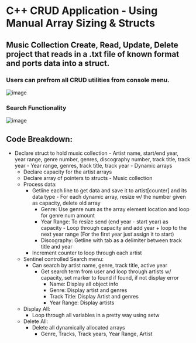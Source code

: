 # C++ CRUD Application - Using Manual Array Sizing & Structs
## Music Collection Create, Read, Update, Delete project that reads in a .txt file of known format and ports data into a struct.

### Users can prefrom all CRUD utilities from console menu.
![image](https://github.com/LuisAlanCortes/MusicCollectionCRUD/assets/110257548/b03e96c3-eac2-496c-832e-7b4d6faab20f)

### Search Functionality
![image](https://github.com/LuisAlanCortes/MusicCollectionCRUD/assets/110257548/b0078bbe-137b-45a9-9bb0-b12ed8bb0212)

## Code Breakdown:
- Declare struct to hold music collection - Artist name, start/end year, year range, genre number, genres, discography number, track title, track year
        - Year range, genres, track title, track year - Dynamic arrays
    - Declare capacity for the artist arrays
    - Declare array of pointers to structs - Music collection
    - Process data:
        - Getline each line to get data and save it to artist[counter] and its data type - For each dynamic array, resize w/ the number given as capacity, delete old array
            - Genre: Use genre num as the array element location and loop for genre num amount
            - Year Range: To resize send (end year - start year) as capacity - Loop through capacity and add year + loop to the next year range (For the first year just assign it to start)
            - Discography: Getline with tab as a delimiter between track title and year
        - Increment counter to loop through each artist
    - Sentinel controlled Search menu:
        - Can search by artist name, genre, track title, active year
            - Get search term from user and loop through artists w/ capacity, set marker to found if found, if not display error
                - Name: Display all object info
                - Genre: Display artist and genres
                - Track Title: Display Artist and genres
                - Year Range: Display artists
    - Display All:
        - Loop through all variables in a pretty way using setw
    - Delete All:
        - Delete all dynamically allocated arrays
            - Genre, Tracks, Track years, Year Range, Artist
